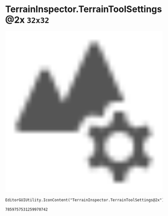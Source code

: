 # TerrainInspector.TerrainToolSettings@2x `32x32`
<img src="/img/TerrainInspector.TerrainToolSettings@2x.png" width=512 height=512>

``` CSharp
EditorGUIUtility.IconContent("TerrainInspector.TerrainToolSettings@2x")
```
```
7859757531259970742
```
